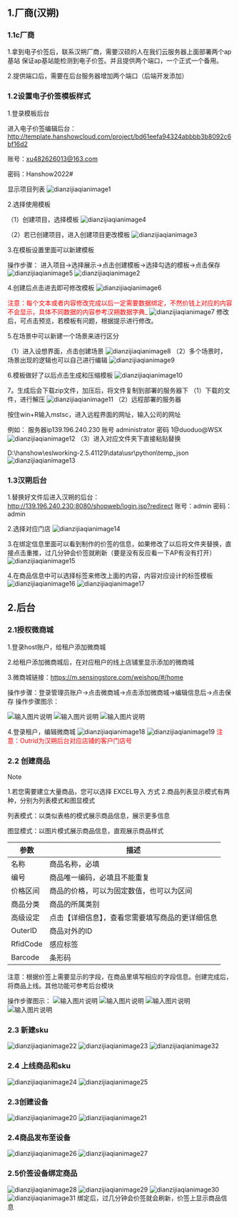 # 
## 1.厂商(汉朔)
### 1.1c厂商
1.拿到电子价签后，联系汉朔厂商，需要汉硕的人在我们云服务器上面部署两个ap基站  保证ap基站能检测到电子价签。并且提供两个端口，一个正式一个备用。

2.提供端口后，需要在后台服务器增加两个端口（后端开发添加）
### 1.2设置电子价签模板样式 

1.登录模板后台 

进入电子价签编辑后台：
http://template.hanshowcloud.com/project/bd61eefa94324abbbb3b8092c6bf16d2

账号：xu482626013@163.com

密码：Hanshow2022#

显示项目列表
![dianzijiaqianimage1](dianzijiaqianimage/1.jpg)

2.选择使用模板

（1）创建项目，选择模板
![dianzijiaqianimage4](dianzijiaqianimage/4.png)

（2）若已创建项目，进入创建项目更改模板
![dianzijiaqianimage3](dianzijiaqianimage/3.png)

3.在模板设置里面可以新建模板

操作步骤：
进入项目→选择展示→点击创建模板→选择勾选的模板→点击保存
![dianzijiaqianimage5](dianzijiaqianimage/5.png)
![dianzijiaqianimage2](dianzijiaqianimage/2.jpg)

4.创建后点击进去即可修改模板
![dianzijiaqianimage6](dianzijiaqianimage/6.jpg)

<font color="red">注意：每个文本或者内容修改完成以后一定需要数据绑定，不然价钱上对应的内容不会显示，具体不同数据的内容参考汉朔数据字典_</font>
![dianzijiaqianimage7](dianzijiaqianimage/7.png)
修改后，可点击预览，若模板有问题，根据提示进行修改。

5.在场景中可以新建一个场景来进行区分

（1）进入设想界面，点击创建场景
![dianzijiaqianimage8](dianzijiaqianimage/8.png)
（2）多个场景时，场景出现的逻辑也可以自己进行编辑
![dianzijiaqianimage9](dianzijiaqianimage/9.png)

6.模板做好了以后点击生成和压缩模板
![dianzijiaqianimage10](dianzijiaqianimage/10.png)

7。生成后会下载zip文件，加压后，将文件复制到部署的服务器下
（1）下载的文件，进行解压
![dianzijiaqianimage11](dianzijiaqianimage/11.png)
（2）远程部署的服务器

按住win+R输入mstsc，进入远程界面的网址，输入公司的网址

例如：
服务器ip139.196.240.230    账号  administrator    密码  1@duoduo@WSX
![dianzijiaqianimage12](dianzijiaqianimage/12.png)
（3）进入对应文件夹下直接粘贴替换

D:\hanshow\eslworking-2.5.41129\data\usr\python\temp_json
![dianzijiaqianimage13](dianzijiaqianimage/13.png)

### 1.3汉朔后台
1.替换好文件后进入汉朔的后台：
http://139.196.240.230:8080/shopweb/login.jsp?redirect
账号：admin   密码：admin

2.选择对应门店
![dianzijiaqianimage14](dianzijiaqianimage/14.png)

3.在绑定信息里面可以看到制作的价签的信息，如果修改了以后将文件夹替换，直接点击重推，过几分钟会价签就刷新（要是没有反应看一下AP有没有打开）
![dianzijiaqianimage15](dianzijiaqianimage/15.png)

4.在商品信息中可以选择标签来修改上面的内容，内容对应设计的标签模板
![dianzijiaqianimage16](dianzijiaqianimage/16.png)
![dianzijiaqianimage17](dianzijiaqianimage/17.png)

## 2.后台
### 2.1授权微商城
1.登录host账户，给租户添加微商城

2.给租户添加微商城后，在对应租户的线上店铺里显示添加的微商城

3.微商城链接：https://m.sensingstore.com/weishop/#/home

操作步骤：登录管理员账户→点击微商城→点击添加微商城→编辑信息后→点击保存
操作步骤图示：

![输入图片说明](https://images.gitee.com/uploads/images/2021/0426/115309_7859e688_8867015.png "屏幕截图.png")
![输入图片说明](https://images.gitee.com/uploads/images/2021/0426/115615_c6176821_8867015.png "屏幕截图.png")
![输入图片说明](https://images.gitee.com/uploads/images/2021/0426/120014_2b23e564_8867015.png "屏幕截图.png")

4.登录租户，编辑微商城
![dianzijiaqianimage18](dianzijiaqianimage/18.png)
![dianzijiaqianimage19](dianzijiaqianimage/19.jpg)
<font color="red">注意：Outrid为汉朔后台对应店铺的客户门店号</font>


### 2.2 创建商品
Note

1.若您需要建立大量商品，您可以选择 EXCEL导入 方式
2.商品列表显示模式有两种，分别为列表模式和图显模式

列表模式：以类似表格的模式展示商品信息，展示更多信息

图显模式：以图片模式展示商品信息，直观展示商品样式

| 参数  | 描述  |
|---|---|
|名称   | 商品名称，必填  |
| 编号  | 商品唯一编码，必填且不能重复 |
| 价格区间  | 商品的价格，可以为固定数值，也可以为区间  |
| 商品分类  | 商品的所属类别  |
| 高级设定  | 点击【详细信息】，查看您需要填写商品的更详细信息  |
| OuterID  | 商品对外的ID  |
| RfidCode  | 感应标签  |
| Barcode  | 条形码  |

注意：根据价签上需要显示的字段，在商品里填写相应的字段信息。创建完成后，将商品上线。其他功能可参考后台模块


操作步骤图示：
![输入图片说明](https://images.gitee.com/uploads/images/2021/0521/160620_2d98a7ca_8867015.png "屏幕截图.png")
![输入图片说明](https://images.gitee.com/uploads/images/2021/0521/160933_b469c44e_8867015.png "屏幕截图.png")
![输入图片说明](https://images.gitee.com/uploads/images/2021/0521/161323_3078e220_8867015.png "屏幕截图.png")
![输入图片说明](https://images.gitee.com/uploads/images/2021/0521/161516_c626a826_8867015.png "屏幕截图.png")

### 2.3 新建sku
![dianzijiaqianimage22](dianzijiaqianimage/22.jpg)
![dianzijiaqianimage23](dianzijiaqianimage/23.jpg)
![dianzijiaqianimage32](dianzijiaqianimage/32.png)

### 2.4 上线商品和sku
![dianzijiaqianimage24](dianzijiaqianimage/24.jpg)
![dianzijiaqianimage25](dianzijiaqianimage/25.png)

### 2.3创建设备

![dianzijiaqianimage20](dianzijiaqianimage/20.png)
![dianzijiaqianimage21](dianzijiaqianimage/21.jpg)

### 2.4商品发布至设备
![dianzijiaqianimage26](dianzijiaqianimage/26.png)
![dianzijiaqianimage27](dianzijiaqianimage/27.png)

### 2.5价签设备绑定商品
![dianzijiaqianimage28](dianzijiaqianimage/28.png)
![dianzijiaqianimage29](dianzijiaqianimage/29.jpg)
![dianzijiaqianimage30](dianzijiaqianimage/30.png)
![dianzijiaqianimage31](dianzijiaqianimage/31.png)
绑定后，过几分钟会价签就会刷新，价签上显示商品信息